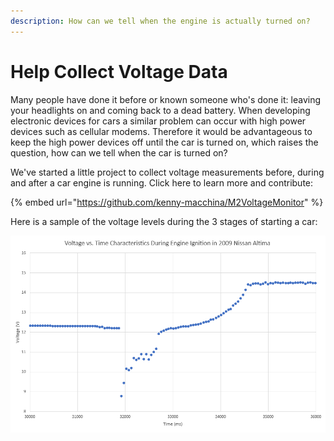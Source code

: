 ```yaml
---
description: How can we tell when the engine is actually turned on?
---
```


# Help Collect Voltage Data

Many people have done it before or known someone who's done it: leaving your headlights on and coming back to a dead battery. When developing electronic devices for cars a similar problem can occur with high power devices such as cellular modems. Therefore it would be advantageous to keep the high power devices off until the car is turned on, which raises the question, how can we tell when the car is turned on?

We've started a little project to collect voltage measurements before, during and after a car engine is running. Click here to learn more and contribute:&#x20;

{% embed url="https://github.com/kenny-macchina/M2VoltageMonitor" %}

Here is a sample of the voltage levels during the 3 stages of starting a car: &#x20;

![](../../.gitbook/assets/Fig1.png)



